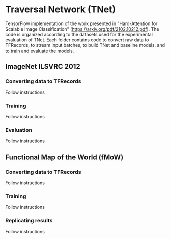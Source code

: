 # Traversal Network (TNet)

TensorFlow implementation of the work presented in "Hard-Attention for Scalable Image Classification" (https://arxiv.org/pdf/2102.10212.pdf). The code is organized according to the datasets used for the experimental evaluation of TNet. Each folder contains code to convert raw data to TFRecords, to stream input batches, to build TNet and baseline models, and to train and evaluate the models.

## ImageNet ILSVRC 2012

### Converting data to TFRecords

Follow instructions

### Training

Follow instructions

### Evaluation

Follow instructions

## Functional Map of the World (fMoW)

### Converting data to TFRecords

Follow instructions

### Training

Follow instructions

### Replicating results

Follow instructions
